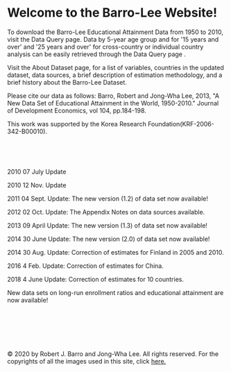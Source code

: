 ﻿# Welcome to the Barro-Lee Website!

To download the Barro-Lee Educational Attainment Data from 1950 to 2010, visit the Data Query page. Data by 5-year age group and for '15 years and over' and '25 years and over' for cross-country or individual country analysis can be easily retrieved through the Data Query page .

Visit the About Dataset page, for a list of variables, countries in the updated dataset, data sources, a brief description of estimation methodology, and a brief history about the Barro-Lee Dataset.

Please cite our data as follows: Barro, Robert and Jong-Wha Lee, 2013, "A New Data Set of Educational Attainment in the World, 1950-2010." Journal of Development Economics, vol 104, pp.184-198.

This work was supported by the Korea Research Foundation(KRF-2006-342-B00010).

<p>&nbsp;</p>
<p>&nbsp;</p>

2010 07 July Update

2010 12 Nov. Update

2011 04 Sept. Update: The new version (1.2) of data set now available!

2012 02 Oct. Update: The Appendix Notes on data sources available.

2013 09 April Update: The new version (1.3) of data set now available!

2014 30 June Update: The new version (2.0) of data set now available!

2014 30 Aug. Update: Correction of estimates for Finland in 2005 and 2010.

2016 4 Feb. Update: Correction of estimates for China.

2018 4 June Update: Correction of estimates for 10 countries. 


New data sets on long-run enrollment ratios and educational attainment are now available!

<p>&nbsp;</p>
<p>&nbsp;</p>
<p>&nbsp;</p>

© 2020 by Robert J. Barro and Jong-Wha Lee. All rights reserved.
For the copyrights of all the images used in this site, click [here.](http://www.barrolee.com/picright)
